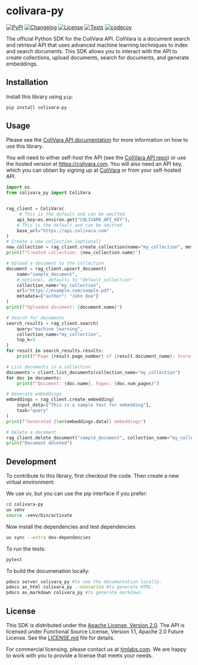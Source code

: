 # colivara-py

[![PyPI](https://img.shields.io/pypi/v/colivara-py.svg)](https://pypi.org/project/colivara-py/)
[![Changelog](https://img.shields.io/github/v/release/tjmlabs/colivara-py?include_prereleases&label=changelog)](https://github.com/tjmlabs/colivara-py/releases)
[![License](https://img.shields.io/badge/license-Apache%202.0-blue.svg)](https://github.com/tjmlabs/colivara-py/blob/main/LICENSE)
[![Tests](https://github.com/tjmlabs/colivara-py/actions/workflows/test.yml/badge.svg)](https://github.com/tjmlabs/colivara-py/actions/workflows/test.yml) [![codecov](https://codecov.io/gh/tjmlabs/ColiVara/branch/main/graph/badge.svg)](https://codecov.io/gh/tjmlabs/ColiVara)

The official Python SDK for the ColiVara API. ColiVara is a document search and retrieval API that uses advanced machine learning techniques to index and search documents. This SDK allows you to interact with the API to create collections, upload documents, search for documents, and generate embeddings.

## Installation

Install this library using `pip`:
```bash
pip install colivara-py
```
## Usage

Please see the [ColiVara API documentation](https://docs.colivara.com) for more information on how to use this library.

You will need to either self-host the API (see the [ColiVara API repo](https://github.com/tjmlabs/ColiVara)) or use the hosted version at https://colivara.com. You will also need an API key, which you can obtain by signing up at [ColiVara](https://colivara.com) or from your self-hosted API.

```python
import os
from colivara_py import ColiVara


rag_client = ColiVara(
     # This is the default and can be omitted
    api_key=os.environ.get("COLIVARA_API_KEY"),
    # This is the default and can be omitted
    base_url="https://api.colivara.com"
)
# Create a new collection (optional)
new_collection = rag_client.create_collection(name="my_collection", metadata={"description": "A sample collection"})
print(f"Created collection: {new_collection.name}")

# Upload a document to the collection
document = rag_client.upsert_document(
    name="sample_document",
    # optional, defaults to "default_collection"
    collection_name="my_collection", 
    url="https://example.com/sample.pdf",
    metadata={"author": "John Doe"}
)
print(f"Uploaded document: {document.name}")

# Search for documents
search_results = rag_client.search(
    query="machine learning",
    collection_name="my_collection",
    top_k=3
)
for result in search_results.results:
    print(f"Page {result.page_number} of {result.document_name}: Score {result.normalized_score}")

# List documents in a collection
documents = client.list_documents(collection_name="my_collection")
for doc in documents:
    print(f"Document: {doc.name}, Pages: {doc.num_pages}")

# Generate embeddings
embeddings = rag_client.create_embedding(
    input_data=["This is a sample text for embedding"],
    task="query"
)
print(f"Generated {len(embeddings.data)} embeddings")

# Delete a document
rag_client.delete_document("sample_document", collection_name="my_collection")
print("Document deleted")
```

## Development

To contribute to this library, first checkout the code. Then create a new virtual environment:

We use uv, but you can use the pip interface if you prefer:

```bash
cd colivara-py
uv venv
source .venv/bin/activate
```
Now install the dependencies and test dependencies:
```bash
uv sync --extra dev-dependencies
```
To run the tests:
```bash
pytest
```

To build the documenation locally:
```bash
pdocs server colivara_py #to see the documentation locally.  
pdocs as_html colivara_py --overwrite #to generate HTML.
pdocs as_markdown colivara_py #to generate markdown.
```

## License
This SDK is distributed under the [Apache License, Version 2.0](https://www.apache.org/licenses/LICENSE-2.0). The API is licensed under Functional Source License, Version 1.1, Apache 2.0 Future License. See the [LICENSE.md](LICENSE.md) file for details.

For commercial licensing, please contact us at [tjmlabs.com](https://tjmlabs.com). We are happy to work with you to provide a license that meets your needs.